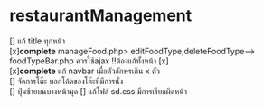# restaurantManagement

[] แก้ title ทุกหน้า </br>
[x]**complete** manageFood.php> editFoodType,deleteFoodType--> foodTypeBar.php ควรใช้ajax !!ต้องแก้ทั้งหน้า [x] </br>
[x]**complete** แก้ navbar เมื่อตัวอักษรเกิน x ตัว </br>
[] จัดการโต๊ะ บอกโค้ดของโต๊ะที่มีการนั่ง </br>
[] ปุ่มซ้ายบนบางหน้ามุด
[] แก้ไฟล์ sd.css มีการเรียกผิดหน้า
